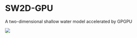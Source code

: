 # SW2D-GPU 
A two-dimensional shallow water model accelerated by GPGPU

![](Peri_Lake_watershed.gif)
